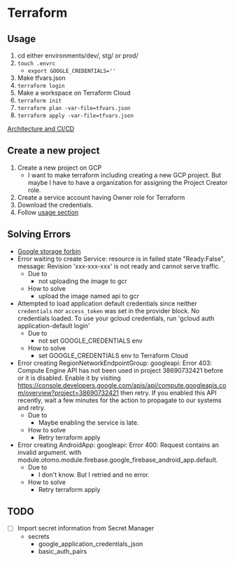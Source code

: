 # Terraform

## Usage

1. cd either environments/dev/, stg/ or prod/
2. `touch .envrc`
   - `export GOOGLE_CREDENTIALS=''`
3. Make tfvars.json
4. `terraform login`
5. Make a workspace on Terraform Cloud
6. `terraform init`
7. `terraform plan -var-file=tfvars.json`
8. `terraform apply -var-file=tfvars.json`

[Architecture and CI/CD](https://www.figma.com/file/z0wL2E7mvqkDGmF9NprSyU/Otomo-Dev?type=design&node-id=0-1&mode=design&t=Usf3ebcbkUVzcvLG-11)

## Create a new project

1. Create a new project on GCP
   - I want to make terraform including creating a new GCP project. But maybe I have to have a organization for assigning the Project Creator role.
2. Create a service account having Owner role for Terraform
3. Download the credentials.
4. Follow [usage section](#usage)

## Solving Errors

- [Google storage forbin](https://github.com/hashicorp/terraform/issues/17222)
- Error waiting to create Service: resource is in failed state "Ready:False", message: Revision 'xxx-xxx-xxx' is not ready and cannot serve traffic.
  - Due to
    - not uploading the image to gcr
  - How to solve
    - upload the image named api to gcr
- Attempted to load application default credentials since neither `credentials` nor `access_token` was set in the provider block. No credentials loaded. To use your gcloud credentials, run 'gcloud auth application-default login'
  - Due to
    - not set GOOGLE_CREDENTIALS env
  - How to solve
    - set GOOGLE_CREDENTIALS env to Terraform Cloud
- Error creating RegionNetworkEndpointGroup: googleapi: Error 403: Compute Engine API has not been used in project 38690732421 before or it is disabled. Enable it by visiting https://console.developers.google.com/apis/api/compute.googleapis.com/overview?project=38690732421 then retry. If you enabled this API recently, wait a few minutes for the action to propagate to our systems and retry.
  - Due to
    - Maybe enabling the service is late.
  - How to solve
    - Retry terraform apply
- Error creating AndroidApp: googleapi: Error 400: Request contains an invalid argument. with module.otomo.module.firebase.google_firebase_android_app.default.
  - Due to
    - I don't know. But I retried and no error.
  - How to solve
    - Retry terraform apply

## TODO

- [ ] Import secret information from Secret Manager
  - secrets
    - google_application_credentials_json
    - basic_auth_pairs

